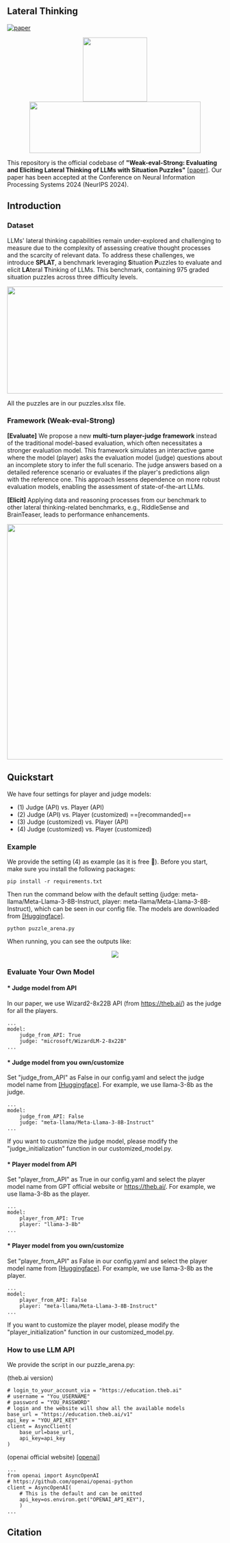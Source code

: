 
## Lateral Thinking

[![paper](https://img.shields.io/badge/cs.AI-2312.02439-b31b1b?logo=arxiv&logoColor=red)](https://arxiv.org/abs/2312.02439)

<p align="center">
  <img src="./image/splat.png" width="150" height="150">  <img src="./image/splat2.png" width="400" height="120"> 

</p>

This repository is the official codebase of **"Weak-eval-Strong: Evaluating and Eliciting Lateral Thinking of LLMs with Situation Puzzles"** [[paper]](https://arxiv.xxx). Our paper has been accepted at the Conference on Neural Information Processing Systems 2024 (NeurIPS 2024).

## Introduction

### Dataset

LLMs' lateral thinking capabilities remain under-explored and challenging to measure due to the complexity of assessing creative thought processes and the scarcity of relevant data. To address these challenges, we introduce **SPLAT**, a benchmark leveraging **S**ituation **P**uzzles to evaluate and elicit **LA**teral **T**hinking of LLMs. This benchmark, containing 975 graded situation puzzles across three difficulty levels.

<p align="center">
  <img src="./image/samples.png"width="850" height="250">
</p>

All the puzzles are in our puzzles.xlsx file.

### Framework (Weak-eval-Strong)

**[Evaluate]** We propose a new **multi-turn player-judge framework** instead of the traditional model-based evaluation, which often necessitates a stronger evaluation model. This framework simulates an interactive game where the model (player) asks the evaluation model (judge) questions about an incomplete story to infer the full scenario. The judge answers based on a detailed reference scenario or evaluates if the player's predictions align with the reference one. This approach lessens dependence on more robust evaluation models, enabling the assessment of state-of-the-art LLMs.

**[Elicit]** Applying data and reasoning processes from our benchmark to other lateral thinking-related benchmarks, e.g., RiddleSense and BrainTeaser, leads to performance enhancements.

<p align="center">
  <img src="./image/overall.png"width="850" height="550">
</p>

## Quickstart

We have four settings for player and judge models:

* (1) Judge (API) vs. Player (API)
* (2) Judge (API) vs. Player (customized) ==[recommanded]==
* (3) Judge (customized) vs. Player (API)
* (4) Judge (customized) vs. Player (customized)

### Example

We provide the setting (4) as example (as it is free 🤣). Before you start, make sure you install the following packages:
```shell
pip install -r requirements.txt
```
Then run the command below with the default setting (judge: meta-llama/Meta-Llama-3-8B-Instruct, player: meta-llama/Meta-Llama-3-8B-Instruct), which can be seen in our config file. The models are downloaded from [[Huggingface]](https://huggingface.co/meta-llama/Meta-Llama-3-8B-Instruct).
```shell
python puzzle_arena.py
```

When running, you can see the outputs like: 

<p align="center">
  <img src="./image/sample.gif">
</p>

### Evaluate Your Own Model

#### * Judge model from API
In our paper, we use Wizard2-8x22B API (from https://theb.ai/) as the judge for all the players.

```shell
...
model:
    judge_from_API: True
    judge: "microsoft/WizardLM-2-8x22B"
...
```

#### * Judge model from you own/customize

Set "judge_from_API" as False in our config.yaml and select the judge model name from [[Huggingface]](https://huggingface.co/meta-llama/Meta-Llama-3-8B-Instruct). For example, we use llama-3-8b as the judge.

```shell
...
model:
    judge_from_API: False
    judge: "meta-llama/Meta-Llama-3-8B-Instruct"
...
```

If you want to customize the judge model, please modify the "judge_initialization" function in our customized_model.py.

#### * Player model from API

Set "player_from_API" as True in our config.yaml and select the player model name from GPT official website or https://theb.ai/. For example, we use llama-3-8b as the player.


```shell
...
model:
    player_from_API: True
    player: "llama-3-8b" 
...
```

#### * Player model from you own/customize

Set "player_from_API" as False in our config.yaml and select the player model name from [[Huggingface]](https://huggingface.co/meta-llama/Meta-Llama-3-8B-Instruct). For example, we use llama-3-8b as the player.

```shell
...
model:
    player_from_API: False
    player: "meta-llama/Meta-Llama-3-8B-Instruct"
...
```

If you want to customize the player model, please modify the "player_initialization" function in our customized_model.py.

### How to use LLM API

We provide the script in our puzzle_arena.py:

(theb.ai version)
```shell
# login_to_your_account_via = "https://education.theb.ai"
# username = "You_USERNAME"
# password = "YOU_PASSWORD"
# login and the website will show all the available models
base_url = "https://education.theb.ai/v1"
api_key = "YOU_API_KEY"
client = AsyncClient(
    base_url=base_url,
    api_key=api_key
)
```

(openai official website) [[openai]](https://pypi.org/project/openai/)
```shell
...
from openai import AsyncOpenAI
# https://github.com/openai/openai-python
client = AsyncOpenAI(
    # This is the default and can be omitted
    api_key=os.environ.get("OPENAI_API_KEY"),
    )
...
```


## Citation


